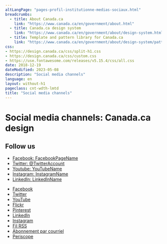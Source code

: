 ```yaml
---
altLangPage: "pages-profil-institutionne-medias-sociaux.html"
breadcrumbs:
  - title: About Canada.ca
    link: "https://www.canada.ca/en/government/about.html"
  - title: Canada.ca design system
    link: "https://www.canada.ca/en/government/about/design-system.html"
  - title: Template and pattern library for Canada.ca
    link: "https://www.canada.ca/en/government/about/design-system/pattern-library.html"  
css:
- https://design.canada.ca/css/split-h1.css
- https://design.canada.ca/css/custom.css
- https://use.fontawesome.com/releases/v5.15.4/css/all.css
date: 2018-12-19
dateModified: 2023-05-08
description: "Social media channels"
language: en
layout: without-h1
pageclass: cnt-wdth-lmtd
title: "Social media channels"
---
```

<h1 property="name" id="wb-cont" dir="ltr"><span class="stacked"><span>Social media channels</span>: <span>Canada.ca design</span></span></h1>
<div class="col-xs-12 col-sm-5 pull-right">
  <section class="provisional gc-followus">
    <h2>Follow us</h2>
    <ul class="list-inline">
      <li> <a href="#facebook" class="facebook wb-lbx"><span class="wb-inv">Facebook: </span>FacebookPageName</a> </li>
      <li> <a href="#" rel="external" class="twitter"><span class="wb-inv">Twitter: </span>@TwitterAccount</a> </li>
      <li> <a href="#" rel="external" class="youtube"><span class="wb-inv">Youtube: </span>YouTubeName</a> </li>
      <li> <a href="#" rel="external" class="instagram"><span class="wb-inv">Instagram: </span>InstagramName</a> </li>
      <li> <a href="#" rel="external" class="linkedin"><span class="wb-inv">LinkedIn: </span>LinkedInName</a> </li>
    </ul>
    <ul>
		<li><a href="#facebook" class="facebook wb-lbx wb-init wb-lbx-inited" id="wb-auto-4"><span class="wb-inv">Facebook</span></a></li>
		<li><a href="#" class="twitter" rel="external"><span class="wb-inv">Twitter</span></a></li>
		<li><a href="#youtube" class="youtube wb-lbx wb-init wb-lbx-inited" id="wb-auto-5"><span class="wb-inv">YouTube</span></a></li>
		<li><a href="#" class="flickr" rel="external"><span class="wb-inv">Flickr</span></a></li>
		<li><a href="#" class="pinterest" rel="external"><span class="wb-inv">Pinterest</span></a></li>
		<li><a href="#" class="linkedin" rel="external"><span class="wb-inv">LinkedIn</span></a></li>
		<li><a href="#" class="instagram" rel="external"><span class="wb-inv">Instagram</span></a></li>
		<li><a href="#" class="rss" rel="external"><span class="wb-inv">Fil RSS</span></a></li>
		<li><a href="#" class="email" rel="external"><span class="wb-inv">Abonnement par courriel</span></a></li>
		<li><a href="#" class="periscope" rel="external"><span class="wb-inv">Periscope</span></a></li>
	</ul>
  </section>
</div>
